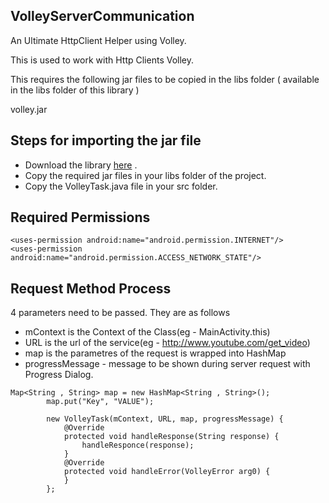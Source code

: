 ## VolleyServerCommunication
An Ultimate HttpClient Helper using Volley.

This is used to work with Http Clients Volley.

This requires the following jar files to be copied in the libs folder ( available in the libs folder of this library )

volley.jar

## Steps for importing the jar file 

* Download the library [here](https://www.dropbox.com/s/mk94fvn9w9hvddf/volley.jar?dl=0) .
* Copy the required jar files in your libs folder of the project.
* Copy the VolleyTask.java file in your src folder.

## Required Permissions

```
<uses-permission android:name="android.permission.INTERNET"/>
<uses-permission android:name="android.permission.ACCESS_NETWORK_STATE"/>
```

## Request Method Process

4 parameters need to be passed. They are as follows

* mContext is the Context of the Class(eg - MainActivity.this)
* URL is the url of the service(eg - http://www.youtube.com/get_video)
* map is the parametres of the request is wrapped into HashMap
* progressMessage - message to be shown during server request with Progress Dialog.

```
Map<String , String> map = new HashMap<String , String>();
		map.put("Key", "VALUE");
		
		new VolleyTask(mContext, URL, map, progressMessage) {
			@Override
			protected void handleResponse(String response) {
				handleResponce(response);
			}
			@Override
			protected void handleError(VolleyError arg0) {
			}
		};
		
```
